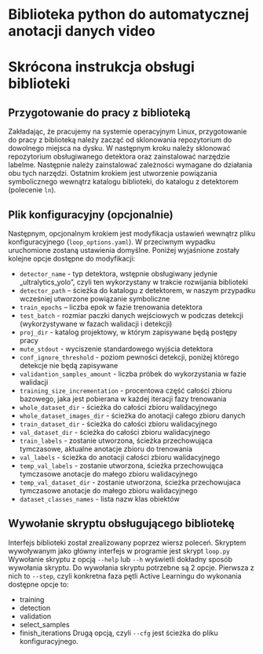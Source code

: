 # Biblioteka python do automatycznej anotacji danych video
# Skrócona instrukcja obsługi biblioteki
## Przygotowanie do pracy z biblioteką
Zakładając, że pracujemy na systemie operacyjnym Linux, przygotowanie do pracy z biblioteką należy zacząć od sklonowania repozytorium do dowolnego miejsca na dysku. W następnym kroku należy sklonować repozytorium obsługiwanego detektora oraz zainstalować narzędzie labelme. Następnie należy zainstalować zależności wymagane do działania obu tych narzędzi. Ostatnim krokiem jest utworzenie powiązania symbolicznego wewnątrz katalogu biblioteki, do katalogu z detektorem (polecenie `ln`).
## Plik konfiguracyjny (opcjonalnie)
Następnym, opcjonalnym krokiem jest modyfikacja ustawień wewnątrz pliku konfiguracyjnego (`loop_options.yaml`). W przeciwnym wypadku uruchomione zostaną ustawienia domyślne. Poniżej wyjaśnione zostały kolejne opcje dostępne do modyfikacji:
* `detector_name` - typ detektora, wstępnie obsługiwany jedynie „ultralytics_yolo”, czyli ten wykorzystany w trakcie rozwijania biblioteki
* `detector_path` – ścieżka do katalogu z detektorem, w naszym przypadku wcześniej utworzone powiązanie symboliczne
* `train_epochs` – liczba epok w fazie trenowania detektora
* `test_batch` - rozmiar paczki danych wejściowych w podczas detekcji (wykorzystywane w fazach walidacji i detekcji)
* `proj_dir` - katalog projektowy, w którym zapisywane będą postępy pracy
* `mute_stdout` - wyciszenie standardowego wyjścia detektora
* `conf_ignore_threshold` - poziom pewności detekcji, poniżej którego detekcje nie będą zapisywane
* `validantion_samples_amount` - liczba próbek do wykorzystania w fazie walidacji
* `training_size_incrementation` - procentowa część całości zbioru bazowego, jaka jest pobierana w każdej iteracji fazy trenowania
* `whole_dataset_dir` - ścieżka do całości zbioru walidacyjnego
* `whole_dataset_images_dir` - ścieżka do anotacji całego zbioru danych
* `train_dataset_dir` - ścieżka do całości zbioru walidacyjnego
* `val_dataset_dir` - ścieżka do całości zbioru walidacyjnego
* `train_labels` - zostanie utworzona, ścieżka przechowująca tymczasowe, aktualne anotacje zbioru do trenowania
* `val_labels` - ścieżka do anotacji całości zbioru walidacyjnego
* `temp_val_labels` - zostanie utworzona, ścieżka przechowująca tymczasowe anotacje do małego zbioru walidacyjnego
* `temp_val_dataset_dir` - zostanie utworzona, ścieżka przechowujaca tymczasowe anotacje do małego zbioru walidacyjnego
* `dataset_classes_names` - lista nazw klas obiektów
## Wywołanie skryptu obsługującego bibliotekę
Interfejs biblioteki został zrealizowany poprzez wiersz poleceń. Skryptem wywoływanym jako główny interfejs w programie jest skrypt `loop.py` Wywołanie skryptu z opcją `--help` lub `--h` wyświetli dokładny sposób wywołania skryptu. Do wywołania skryptu potrzebne są 2 opcje. Pierwsza z nich to `--step`, czyli konkretna faza pętli Active Learningu do wykonania dostępne opcje to:
* training
* detection
* validation
* select_samples
* finish_iterations
Drugą opcją, czyli `--cfg` jest ścieżka do pliku konfiguracyjnego.
